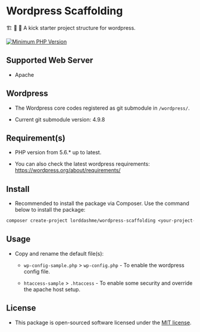 # Wordpress Scaffolding

:building_construction: :construction: :construction_worker: A kick starter project structure for wordpress.

[![Minimum PHP Version](https://img.shields.io/badge/php-%3E%3D%205.6-8892BF.svg?style=flat-square)](https://php.net/)

## Supported Web Server

- Apache

## Wordpress

- The Wordpress core codes registered as git submodule in ```/wordpress/```.

- Current git submodule version: 4.9.8

## Requirement(s)

- PHP version from 5.6.* up to latest.

- You can also check the latest wordpress requirements: <https://wordpress.org/about/requirements/>

## Install

- Recommended to install the package via Composer. Use the command below to install the package:

```txt
composer create-project lorddashme/wordpress-scaffolding <your-project-name>
```

## Usage

- Copy and rename the default file(s):

  - ```wp-config-sample.php``` > ```wp-config.php``` - To enable the wordpress config file.

  - ```htaccess-sample``` > ```.htaccess``` - To enable some security and override the apache host setup.

## License

- This package is open-sourced software licensed under the [MIT license](https://opensource.org/licenses/MIT).
